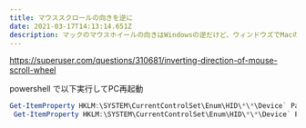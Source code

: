 ```yaml
---
title: マウススクロールの向きを逆に
date: 2021-03-17T14:13:14.651Z
description: マックのマウスホイールの向きはWindowsの逆だけど、ウィンドウズでMacのマウススクロールに変える
---
```

https://superuser.com/questions/310681/inverting-direction-of-mouse-scroll-wheel

powershell で以下実行してPC再起動
```powershell
Get-ItemProperty HKLM:\SYSTEM\CurrentControlSet\Enum\HID\*\*\Device` Parameters FlipFlopWheel -EA 0 | ForEach-Object { Set-ItemProperty $_.PSPath FlipFlopWheel 1 }
 Get-ItemProperty HKLM:\SYSTEM\CurrentControlSet\Enum\HID\*\*\Device` Parameters FlipFlopHScroll -EA 0 | ForEach-Object { Set-ItemProperty $_.PSPath FlipFlopHScroll 1 }
```
